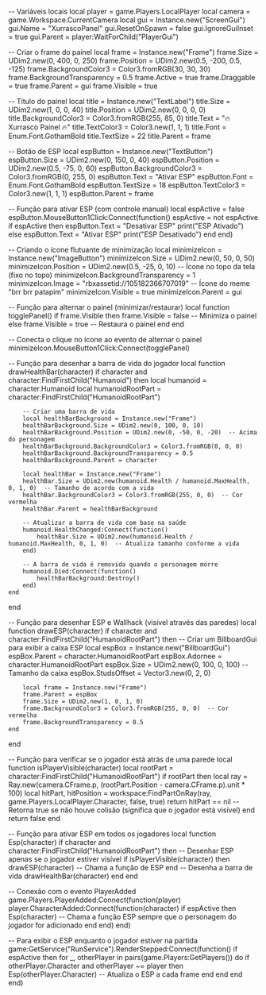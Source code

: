-- Variáveis locais
local player = game.Players.LocalPlayer
local camera = game.Workspace.CurrentCamera
local gui = Instance.new("ScreenGui")
gui.Name = "XurrascoPanel"
gui.ResetOnSpawn = false
gui.IgnoreGuiInset = true
gui.Parent = player:WaitForChild("PlayerGui")

-- Criar o frame do painel
local frame = Instance.new("Frame")
frame.Size = UDim2.new(0, 400, 0, 250)
frame.Position = UDim2.new(0.5, -200, 0.5, -125)
frame.BackgroundColor3 = Color3.fromRGB(30, 30, 30)
frame.BackgroundTransparency = 0.5
frame.Active = true
frame.Draggable = true
frame.Parent = gui
frame.Visible = true

-- Título do painel
local title = Instance.new("TextLabel")
title.Size = UDim2.new(1, 0, 0, 40)
title.Position = UDim2.new(0, 0, 0, 0)
title.BackgroundColor3 = Color3.fromRGB(255, 85, 0)
title.Text = "🔥 Xurrasco Painel 🔥"
title.TextColor3 = Color3.new(1, 1, 1)
title.Font = Enum.Font.GothamBold
title.TextSize = 22
title.Parent = frame

-- Botão de ESP
local espButton = Instance.new("TextButton")
espButton.Size = UDim2.new(0, 150, 0, 40)
espButton.Position = UDim2.new(0.5, -75, 0, 60)
espButton.BackgroundColor3 = Color3.fromRGB(0, 255, 0)
espButton.Text = "Ativar ESP"
espButton.Font = Enum.Font.GothamBold
espButton.TextSize = 18
espButton.TextColor3 = Color3.new(1, 1, 1)
espButton.Parent = frame

-- Função para ativar ESP (com controle manual)
local espActive = false
espButton.MouseButton1Click:Connect(function()
    espActive = not espActive
    if espActive then
        espButton.Text = "Desativar ESP"
        print("ESP Ativado")
    else
        espButton.Text = "Ativar ESP"
        print("ESP Desativado")
    end
end)

-- Criando o ícone flutuante de minimização
local minimizeIcon = Instance.new("ImageButton")
minimizeIcon.Size = UDim2.new(0, 50, 0, 50)
minimizeIcon.Position = UDim2.new(0.5, -25, 0, 10)  -- Ícone no topo da tela (fixo no topo)
minimizeIcon.BackgroundTransparency = 1
minimizeIcon.Image = "rbxassetid://105182366707019"  -- Ícone do meme "brr brr patapim"
minimizeIcon.Visible = true
minimizeIcon.Parent = gui

-- Função para alternar o painel (minimizar/restaurar)
local function togglePanel()
    if frame.Visible then
        frame.Visible = false  -- Minimiza o painel
    else
        frame.Visible = true  -- Restaura o painel
    end
end

-- Conecta o clique no ícone ao evento de alternar o painel
minimizeIcon.MouseButton1Click:Connect(togglePanel)

-- Função para desenhar a barra de vida do jogador
local function drawHealthBar(character)
    if character and character:FindFirstChild("Humanoid") then
        local humanoid = character.Humanoid
        local humanoidRootPart = character:FindFirstChild("HumanoidRootPart")
        
        -- Criar uma barra de vida
        local healthBarBackground = Instance.new("Frame")
        healthBarBackground.Size = UDim2.new(0, 100, 0, 10)
        healthBarBackground.Position = UDim2.new(0, -50, 0, -20)  -- Acima do personagem
        healthBarBackground.BackgroundColor3 = Color3.fromRGB(0, 0, 0)
        healthBarBackground.BackgroundTransparency = 0.5
        healthBarBackground.Parent = character
        
        local healthBar = Instance.new("Frame")
        healthBar.Size = UDim2.new(humanoid.Health / humanoid.MaxHealth, 0, 1, 0)  -- Tamanho de acordo com a vida
        healthBar.BackgroundColor3 = Color3.fromRGB(255, 0, 0)  -- Cor vermelha
        healthBar.Parent = healthBarBackground
        
        -- Atualizar a barra de vida com base na saúde
        humanoid.HealthChanged:Connect(function()
            healthBar.Size = UDim2.new(humanoid.Health / humanoid.MaxHealth, 0, 1, 0)  -- Atualiza tamanho conforme a vida
        end)
        
        -- A barra de vida é removida quando o personagem morre
        humanoid.Died:Connect(function()
            healthBarBackground:Destroy()
        end)
    end
end

-- Função para desenhar ESP e Wallhack (visível através das paredes)
local function drawESP(character)
    if character and character:FindFirstChild("HumanoidRootPart") then
        -- Criar um BillboardGui para exibir a caixa ESP
        local espBox = Instance.new("BillboardGui")
        espBox.Parent = character.HumanoidRootPart
        espBox.Adornee = character.HumanoidRootPart
        espBox.Size = UDim2.new(0, 100, 0, 100)  -- Tamanho da caixa
        espBox.StudsOffset = Vector3.new(0, 2, 0)
        
        local frame = Instance.new("Frame")
        frame.Parent = espBox
        frame.Size = UDim2.new(1, 0, 1, 0)
        frame.BackgroundColor3 = Color3.fromRGB(255, 0, 0)  -- Cor vermelha
        frame.BackgroundTransparency = 0.5
    end
end

-- Função para verificar se o jogador está atrás de uma parede
local function isPlayerVisible(character)
    local rootPart = character:FindFirstChild("HumanoidRootPart")
    if rootPart then
        local ray = Ray.new(camera.CFrame.p, (rootPart.Position - camera.CFrame.p).unit * 100)
        local hitPart, hitPosition = workspace:FindPartOnRay(ray, game.Players.LocalPlayer.Character, false, true)
        return hitPart == nil  -- Retorna true se não houve colisão (significa que o jogador está visível)
    end
    return false
end

-- Função para ativar ESP em todos os jogadores
local function Esp(character)
    if character and character:FindFirstChild("HumanoidRootPart") then
        -- Desenhar ESP apenas se o jogador estiver visível
        if isPlayerVisible(character) then
            drawESP(character)  -- Chama a função de ESP
        end
        -- Desenha a barra de vida
        drawHealthBar(character)
    end
end

-- Conexão com o evento PlayerAdded
game.Players.PlayerAdded:Connect(function(player)
    player.CharacterAdded:Connect(function(character)
        if espActive then
            Esp(character)  -- Chama a função ESP sempre que o personagem do jogador for adicionado
        end
    end)
end)

-- Para exibir o ESP enquanto o jogador estiver na partida
game:GetService("RunService").RenderStepped:Connect(function()
    if espActive then
        for _, otherPlayer in pairs(game.Players:GetPlayers()) do
            if otherPlayer.Character and otherPlayer ~= player then
                Esp(otherPlayer.Character)  -- Atualiza o ESP a cada frame
            end
        end
    end
end)
